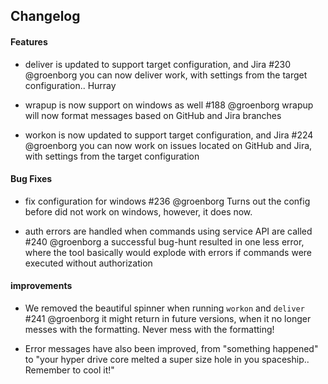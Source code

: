 ## Changelog


#### Features

- deliver is updated to support target configuration, and Jira #230 @groenborg
you can now deliver work, with settings from the target configuration.. Hurray

- wrapup is now support on windows as well #188 @groenborg
wrapup will now format messages based on GitHub and Jira branches

- workon is now updated to support target configuration, and Jira #224 @groenborg
you can now work on issues located on GitHub and Jira, with settings from the target configuration


#### Bug Fixes
- fix configuration for windows #236 @groenborg
Turns out the config before did not work on windows, however, it does now.

- auth errors are handled when commands using service API are called #240 @groenborg
a successful bug-hunt resulted in one less error, where the tool basically would explode with errors if commands were executed without authorization


#### improvements
- We removed the beautiful spinner when running `workon` and `deliver` #241 @groenborg
it might return in future versions, when it no longer messes with the formatting. Never mess with the formatting!

- Error messages have also been improved, from "something happened" to "your hyper drive core melted a super size hole in you spaceship.. Remember to cool it!"